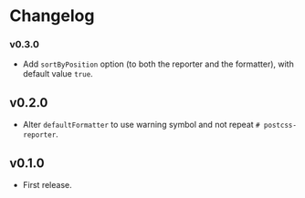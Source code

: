 # Changelog

### v0.3.0
- Add `sortByPosition` option (to both the reporter and the formatter), with default value `true`.

## v0.2.0
- Alter `defaultFormatter` to use warning symbol and not repeat `# postcss-reporter`.

## v0.1.0
- First release.
